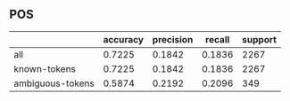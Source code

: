 
## POS

|                  | accuracy | precision | recall | support |
|------------------|----------|-----------|--------|---------|
| all              | 0.7225   | 0.1842    | 0.1836 | 2267    |
| known-tokens     | 0.7225   | 0.1842    | 0.1836 | 2267    |
| ambiguous-tokens | 0.5874   | 0.2192    | 0.2096 | 349     |

